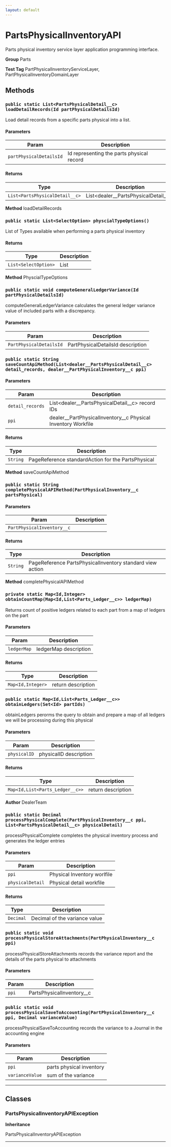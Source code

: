 ```yaml
---
layout: default
---
```

# PartsPhysicalInventoryAPI

Parts physical inventory service layer application programming interface.


**Group** Parts


**Test Tag** PartPhysicalInventoryServiceLayer, PartPhysicalInventoryDomainLayer

## Methods
### `public static List<PartsPhysicalDetail__c> loadDetailRecords(Id partPhysicalDetailsId)`

Load detail records from a specific parts physical into a list.

#### Parameters

|Param|Description|
|---|---|
|`partPhysicalDetailsId`|Id representing the parts physical record|

#### Returns

|Type|Description|
|---|---|
|`List<PartsPhysicalDetail__c>`|List<dealer__PartsPhysicalDetail__c>|


**Method** loadDetailRecords

### `public static List<SelectOption> physcialTypeOptions()`

List of Types available when performing a parts physical inventory

#### Returns

|Type|Description|
|---|---|
|`List<SelectOption>`|List<SelectOption>|


**Method** PhyscialTypeOptions

### `public static void computeGeneralLedgerVariance(Id partPhysicalDetailsId)`

computeGeneralLedgerVariance calculates the general ledger variance value of included parts with a discrepancy.

#### Parameters

|Param|Description|
|---|---|
|`PartPhysicalDetailsId`|PartPhysicalDetailsId description|

### `public static String saveCountApiMethod(List<dealer__PartsPhysicalDetail__c> detail_records, dealer__PartPhysicalInventory__c ppi)`
#### Parameters

|Param|Description|
|---|---|
|`detail_records`|List<dealer__PartsPhysicalDetail__c> record IDs|
|`ppi`|dealer__PartPhysicalInventory__c Physical Inventory Workfile|

#### Returns

|Type|Description|
|---|---|
|`String`|PageReference standardAction for the PartsPhysical|


**Method** saveCountApiMethod

### `public static String completePhysicalAPIMethod(PartPhysicalInventory__c partsPhysical)`
#### Parameters

|Param|Description|
|---|---|
|`PartPhysicalInventory__c`||

#### Returns

|Type|Description|
|---|---|
|`String`|PageReference PartsPhysicalInventory standard view action|


**Method** completePhysicalAPIMethod

### `private static Map<Id,Integer> obtainCountMap(Map<Id,List<Parts_Ledger__c>> ledgerMap)`

Returns count of positive ledgers related to each part from a map of ledgers on the part

#### Parameters

|Param|Description|
|---|---|
|`ledgerMap`|ledgerMap description|

#### Returns

|Type|Description|
|---|---|
|`Map<Id,Integer>`|return description|

### `public static Map<Id,List<Parts_Ledger__c>> obtainLedgers(Set<Id> partIds)`

obtainLedgers perorms the query to obtain and prepare a map of all ledgers we will be processing during this physical

#### Parameters

|Param|Description|
|---|---|
|`physicalID`|physicalID description|

#### Returns

|Type|Description|
|---|---|
|`Map<Id,List<Parts_Ledger__c>>`|return description|


**Author** DealerTeam

### `public static Decimal processPhysicalComplete(PartPhysicalInventory__c ppi, List<PartsPhysicalDetail__c> physicalDetail)`

processPhysicalComplete completes the physical inventory process and generates the ledger entries

#### Parameters

|Param|Description|
|---|---|
|`ppi`|Physical Inventory worlfile|
|`physicalDetail`|Physical detail workfile|

#### Returns

|Type|Description|
|---|---|
|`Decimal`|Decimal of the variance value|

### `public static void processPhysicalStoreAttachments(PartPhysicalInventory__c ppi)`

processPhysicalStoreAttachments records the variance report and the details of the parts physical to attachments

#### Parameters

|Param|Description|
|---|---|
|`ppi`|PartsPhysicalInventory__c|

### `public static void processPhysicalSaveToAccounting(PartPhysicalInventory__c ppi, Decimal varianceValue)`

processPhysicalSaveToAccounting records the variance to a Journal in the accounting engine

#### Parameters

|Param|Description|
|---|---|
|`ppi`|parts physical inventory|
|`varianceValue`|sum of the variance|

---
## Classes
### PartsPhysicalInventoryAPIException

**Inheritance**

PartsPhysicalInventoryAPIException


---
